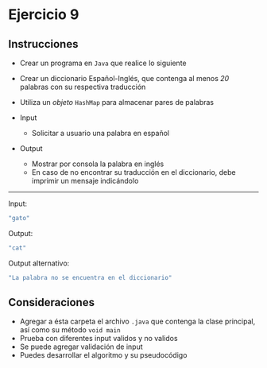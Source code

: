 # Ejercicio 9

## Instrucciones

- Crear un programa en `Java` que realice lo siguiente
  
- Crear un diccionario Español-Inglés, que contenga al menos *20* palabras con su respectiva traducción
- Utiliza un *objeto* `HashMap` para almacenar pares de palabras
- Input 
  - Solicitar a usuario una palabra en español
- Output
  - Mostrar por consola la palabra en inglés
  - En caso de no encontrar su traducción en el diccionario, debe imprimir un mensaje indicándolo

---

Input:
```Java
"gato"
```

Output:
```Java
"cat"
```

Output alternativo:
```Java
"La palabra no se encuentra en el diccionario"
```

## Consideraciones

- Agregar a ésta carpeta el archivo `.java` que contenga la clase principal, así como su método `void main`
- Prueba con diferentes input validos y no validos
- Se puede agregar validación de input
-  Puedes desarrollar el algoritmo y su pseudocódigo